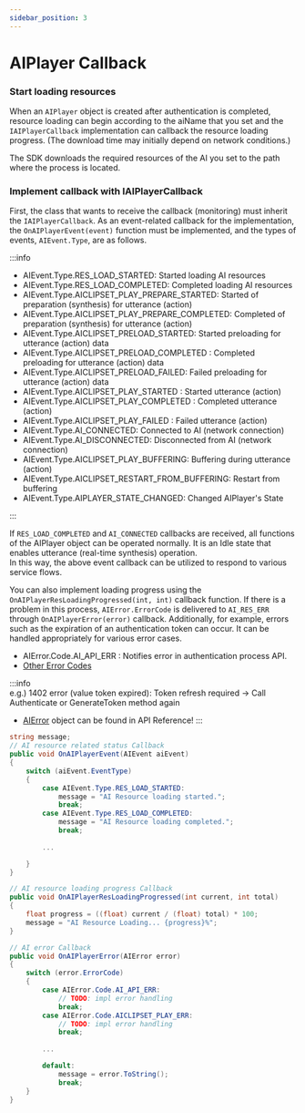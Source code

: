 ```yaml
---
sidebar_position: 3
---
```


# AIPlayer Callback

### Start loading resources 

When an `AIPlayer` object is created after authentication is completed, resource loading can begin according to the aiName that you set and the `IAIPlayerCallback` implementation can callback the resource loading progress. (The download time may initially depend on network conditions.)

The SDK downloads the required resources of the AI you set to the path where the process is located.

### Implement callback with IAIPlayerCallback

First, the class that wants to receive the callback (monitoring) must inherit the `IAIPlayerCallback`.
As an event-related callback for the implementation, the `OnAIPlayerEvent(event)` function must be implemented, and the types of events, `AIEvent.Type`, are as follows.

:::info

- AIEvent.Type.RES_LOAD_STARTED: Started loading AI resources
- AIEvent.Type.RES_LOAD_COMPLETED: Completed loading AI resources
- AIEvent.Type.AICLIPSET_PLAY_PREPARE_STARTED: Started of preparation (synthesis) for utterance (action)
- AIEvent.Type.AICLIPSET_PLAY_PREPARE_COMPLETED: Completed of preparation (synthesis) for utterance (action)
- AIEvent.Type.AICLIPSET_PRELOAD_STARTED: Started preloading for utterance (action) data
- AIEvent.Type.AICLIPSET_PRELOAD_COMPLETED : Completed preloading for utterance (action) data
- AIEvent.Type.AICLIPSET_PRELOAD_FAILED: Failed preloading for utterance (action) data
- AIEvent.Type.AICLIPSET_PLAY_STARTED : Started utterance (action)
- AIEvent.Type.AICLIPSET_PLAY_COMPLETED : Completed utterance (action)
- AIEvent.Type.AICLIPSET_PLAY_FAILED : Failed utterance (action)
- AIEvent.Type.AI_CONNECTED: Connected to AI (network connection)
- AIEvent.Type.AI_DISCONNECTED: Disconnected from AI (network connection)
- AIEvent.Type.AICLIPSET_PLAY_BUFFERING: Buffering during utterance (action)
- AIEvent.Type.AICLIPSET_RESTART_FROM_BUFFERING: Restart from buffering
- AIEvent.Type.AIPLAYER_STATE_CHANGED: Changed AIPlayer's State

:::

If `RES_LOAD_COMPLETED` and `AI_CONNECTED` callbacks are received, all functions of the AIPlayer object can be operated normally. It is an Idle state that enables utterance (real-time synthesis) operation.  
In this way, the above event callback can be utilized to respond to various service flows.

You can also implement loading progress using the `OnAIPlayerResLoadingProgressed(int, int)` callback function.
If there is a problem in this process, `AIError.ErrorCode` is delivered to `AI_RES_ERR` through `OnAIPlayerError(error)` callback.
Additionally, for example, errors such as the expiration of an authentication token can occur.
It can be handled appropriately for various error cases.

- AIError.Code.AI_API_ERR : Notifies error in authentication process API.
- [Other Error Codes](../../../aihuman/windows-sdk/aiplayer/errors)

:::info  
e.g.) 1402 error (value token expired): Token refresh required -> Call Authenticate or GenerateToken method again
- [AIError](../../../aihuman/windows-sdk/apis/aierror) object can be found in API Reference!
:::

```csharp
string message;
// AI resource related status Callback
public void OnAIPlayerEvent(AIEvent aiEvent)
{
    switch (aiEvent.EventType)
    {
        case AIEvent.Type.RES_LOAD_STARTED:
            message = "AI Resource loading started.";
            break;
        case AIEvent.Type.RES_LOAD_COMPLETED:
            message = "AI Resource loading completed.";
            break;
        
        ...

    }
}

// AI resource loading progress Callback
public void OnAIPlayerResLoadingProgressed(int current, int total)
{
    float progress = ((float) current / (float) total) * 100;
    message = "AI Resource Loading... {progress}%";
}

// AI error Callback
public void OnAIPlayerError(AIError error)
{
    switch (error.ErrorCode)
    {
        case AIError.Code.AI_API_ERR:
            // TODO: impl error handling
            break;
        case AIError.Code.AICLIPSET_PLAY_ERR:
            // TODO: impl error handling
            break;
        
        ...

        default:
            message = error.ToString();
            break;
    }
}
```
